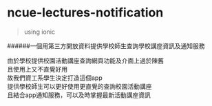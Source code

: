 # ncue-lectures-notification

> using ionic

######一個用第三方開放資料提供學校師生查詢學校講座資訊及通知服務       

由於學校提供校園活動講座查詢網頁功能及介面上過於陳舊  
且使用上又不直覺好用   
故我們資工系學生決定打造這個app    
提供學校師生可以更好使用更直覺的查詢校園活動講座   
且結合app通知服務，可以及時掌握最新活動講座資訊    
